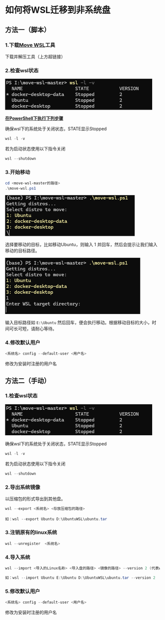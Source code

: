 # 如何将WSL迁移到非系统盘

## 方法一（脚本）

### 1.下载[Move WSL](https://github.com/pxlrbt/move-wsl)工具

下载并解压工具（上方超链接）



### 2.检查wsl状态

![image-20241017170248492](检查wsl状态.png)

<u>**在PowerShell下执行下列步骤**</u>

确保wsl下的系统处于关闭状态，STATE显示Stopped

```powershell
wsl -l -v
```

若为启动状态使用以下指令关闭

```powershell
wsl --shutdown
```



### 3.开始移动

```powershell
cd <move-wsl-master的路径>
.\move-wsl.ps1
```

![move-wsl工具1](move-wsl工具1.png)

选择要移动的目标，比如移动Ubuntu，则输入 1 并回车，然后会提示让我们输入移动的目标路径。

![move-wsl工具2](move-wsl工具2.png)

输入目标路径如 `E:\Ubuntu` 然后回车，便会执行移动。根据移动目标的大小，时间可长可短，请耐心等待。



### 4.修改默认用户

```powershell
<系统名> config --default-user <用户名>
```

修改为安装时注册的用户名





## 方法二（手动）

### 1.检查wsl状态

![image-20241017170248492](检查wsl状态.png)

确保wsl下的系统处于关闭状态，STATE显示Stopped

```powershell
wsl -l -v
```

若为启动状态使用以下指令关闭

```powershell
wsl --shutdown
```



### 2.导出系统镜像

以压缩包的形式导出到其他盘。

```powershell
wsl --export <系统名> <存放压缩包的路径>

如：wsl --export Ubuntu D:\UbuntuWSL\ubuntu.tar
```



### 3.注销原有的linux系统

```powershell
wsl --unregister  <系统名>
```



### 4.导入系统

```powershell
wsl --import <导入的Linux名称> <导入盘的路径> <镜像的路径> --version 2 (代表wsl2)
```

```powershell
如：wsl --import Ubuntu E:\Ubuntu D:\UbuntuWSL\ubuntu.tar --version 2
```



### 5.修改默认用户

```powershell
<系统名> config --default-user <用户名>
```

修改为安装时注册的用户名



